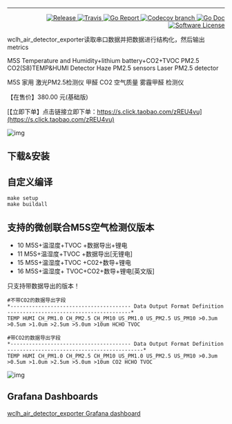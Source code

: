 
--- 
 
<p align="right">
  <a href="https://github.com/wwek/wclh_air_detector_exporter/releases/latest">
    <img alt="Release" src="https://img.shields.io/github/release/wwek/wclh_air_detector_exporter.svg?style=flat-square">
  </a>
  <a href="https://github.com/wwek/wclh_air_detector_exporter/master">
    <img alt="Travis" src="https://img.shields.io/travis/wwek/wclh_air_detector_exporter/master.svg?style=flat-square">
  </a>
  <a href="https://goreportcard.com/report/github.com/wwek/wclh_air_detector_exporter">
    <img alt="Go Report" src="https://goreportcard.com/badge/github.com/wwek/wclh_air_detector_exporter?style=flat-square" />
  </a>
  <a href="https://codecov.io/gh/wwek/wclh_air_detector_exporter">
    <img alt="Codecov branch" src="https://codecov.io/gh/wwek/wclh_air_detector_exporter/branch/master/graph/badge.svg?style=flat-square" />
  </a>
  <a href="https://godoc.org/github.com/wwek/wclh_air_detector_exporter">
    <img alt="Go Doc" src="https://img.shields.io/badge/godoc-reference-blue.svg?style=flat-square" />
  </a>
  <a href="https://github.com/wwek/wclh_air_detector_exporter/blob/master/LICENSE">
    <img alt="Software License" src="https://img.shields.io/github/license/wwek/wclh_air_detector_exporter.svg?style=flat-square" />
  </a>
</p>


wclh_air_detector_exporter读取串口数据并把数据进行结构化，然后输出metrics
 
 M5S Temperature and Humidity+lithium battery+CO2+TVOC PM2.5 CO2(S8)TEMP&HUMI Detector Haze PM2.5 sensors Laser PM2.5 detector

 M5S 家用 激光PM2.5检测仪 甲醛 CO2 空气质量 雾霾甲醛 检测仪
 
 【在售价】380.00 元(基础版)
 
 [【立即下单】点击链接立即下单：https://s.click.taobao.com/zREU4vu](https://s.click.taobao.com/zREU4vu)
 
 ![img](https://img.alicdn.com/i2/2375177132/O1CN01tI2WiW22YVDTkFZfx_!!2375177132.jpg)
 


## 下载&安装


## 自定义编译
```
make setup
make buildall
```

## 支持的微创联合M5S空气检测仪版本

* 10 M5S+温湿度+TVOC +数据导出+锂电
* 11 M5S+温湿度+TVOC +数据导出[无锂电]
* 15 M5S+温湿度+TVOC +C02+数导+锂电
* 16 M5S+温湿度+ TVOC+CO2+数导+锂电[英文版]

只支持带数据导出的版本！
```
#不带CO2的数据导出字段
*--------------------------------------- Data Output Format Definition ----------------------------------------*
TEMP HUMI CH_PM1.0 CH_PM2.5 CH_PM10 US_PM1.0 US_PM2.5 US_PM10 >0.3um >0.5um >1.0um >2.5um >5.0um >10um HCHO TVOC

#带CO2的数据导出字段
*--------------------------------------- Data Output Format Definition --------------------------------------------*
TEMP HUMI CH_PM1.0 CH_PM2.5 CH_PM10 US_PM1.0 US_PM2.5 US_PM10 >0.3um >0.5um >1.0um >2.5um >5.0um >10um CO2 HCHO TVOC
```

![img](https://img.alicdn.com/imgextra/i2/2375177132/TB24_lLqz7nBKNjSZLeXXbxCFXa_!!2375177132.jpg)

## Grafana Dashboards

 [wclh_air_detector_exporter Grafana dashboard](./grafana-dashboard.json)

